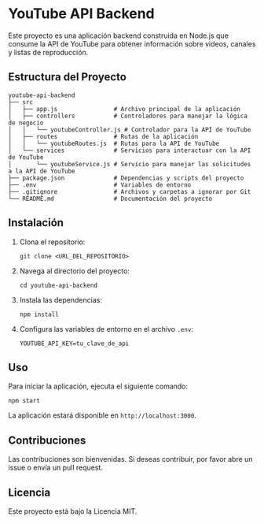 # YouTube API Backend

Este proyecto es una aplicación backend construida en Node.js que consume la API de YouTube para obtener información sobre videos, canales y listas de reproducción.

## Estructura del Proyecto

```
youtube-api-backend
├── src
│   ├── app.js                # Archivo principal de la aplicación
│   ├── controllers           # Controladores para manejar la lógica de negocio
│   │   └── youtubeController.js # Controlador para la API de YouTube
│   ├── routes                # Rutas de la aplicación
│   │   └── youtubeRoutes.js  # Rutas para la API de YouTube
│   └── services              # Servicios para interactuar con la API de YouTube
│       └── youtubeService.js # Servicio para manejar las solicitudes a la API de YouTube
├── package.json              # Dependencias y scripts del proyecto
├── .env                      # Variables de entorno
├── .gitignore                # Archivos y carpetas a ignorar por Git
└── README.md                 # Documentación del proyecto
```

## Instalación

1. Clona el repositorio:
   ```
   git clone <URL_DEL_REPOSITORIO>
   ```
2. Navega al directorio del proyecto:
   ```
   cd youtube-api-backend
   ```
3. Instala las dependencias:
   ```
   npm install
   ```
4. Configura las variables de entorno en el archivo `.env`:
   ```
   YOUTUBE_API_KEY=tu_clave_de_api
   ```

## Uso

Para iniciar la aplicación, ejecuta el siguiente comando:
```
npm start
```

La aplicación estará disponible en `http://localhost:3000`.

## Contribuciones

Las contribuciones son bienvenidas. Si deseas contribuir, por favor abre un issue o envía un pull request.

## Licencia

Este proyecto está bajo la Licencia MIT.